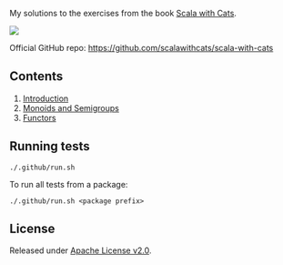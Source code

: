 My solutions to the exercises from the book [Scala with Cats](https://www.scalawithcats.com/).

[![](https://github.com/asarkar/scala-with-cats/workflows/CI/badge.svg)](https://github.com/asarkar/scala-with-cats/actions)

Official GitHub repo: https://github.com/scalawithcats/scala-with-cats

## Contents

1. [Introduction](src/main/scala/ch01)
2. [Monoids and Semigroups](src/main/scala/ch02)
3. [Functors](src/main/scala/ch03)

## Running tests

```
./.github/run.sh
```

To run all tests from a package:
```
./.github/run.sh <package prefix>
```

## License

Released under [Apache License v2.0](LICENSE).